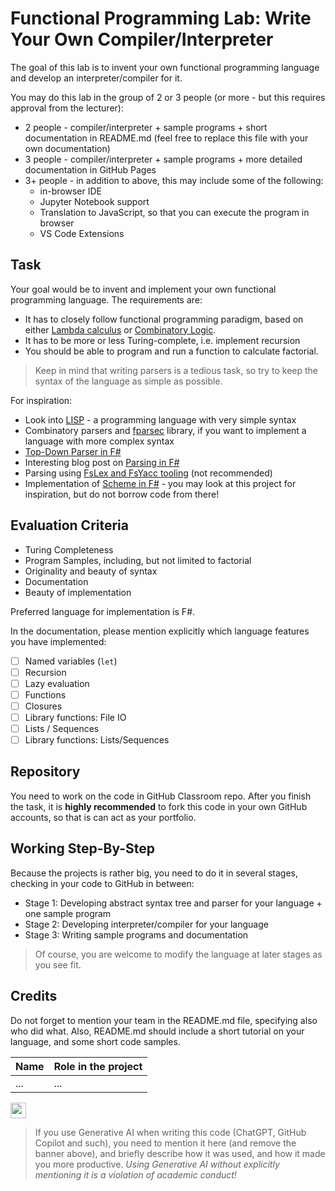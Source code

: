 # Functional Programming Lab: Write Your Own Compiler/Interpreter

The goal of this lab is to invent your own functional programming language and develop an interpreter/compiler for it.

You may do this lab in the group of 2 or 3 people (or more - but this requires approval from the lecturer):

* 2 people - compiler/interpreter + sample programs + short documentation in README.md (feel free to replace this file with your own documentation)
* 3 people - compiler/interpreter + sample programs + more detailed documentation in GitHub Pages
* 3+ people - in addition to above, this may include some of the following:
  - in-browser IDE
  - Jupyter Notebook support
  - Translation to JavaScript, so that you can execute the program in browser
  - VS Code Extensions

## Task

Your goal would be to invent and implement your own functional programming language. The requirements are:

* It has to closely follow functional programming paradigm, based on either [Lambda calculus](https://en.wikipedia.org/wiki/Lambda_calculus) or [Combinatory Logic](https://en.wikipedia.org/wiki/Combinatory_logic).
* It has to be more or less Turing-complete, i.e. implement recursion
* You should be able to program and run a function to calculate factorial.

> Keep in mind that writing parsers is a tedious task, so try to keep the syntax of the language as simple as possible. 

For inspiration:

* Look into [LISP](https://books.ifmo.ru/file/pdf/1918.pdf) - a programming language with very simple syntax
* Combinatory parsers and [fparsec](https://www.quanttec.com/fparsec/) library, if you want to implement a language with more complex syntax
* [Top-Down Parser in F#](https://github.com/fholm/Vaughan)
* Interesting blog post on [Parsing in F#](https://www.erikschierboom.com/2016/12/10/parsing-text-in-fsharp/)
* Parsing using [FsLex and FsYacc tooling](https://realfiction.net/posts/lexing-and-parsing-in-f/) (not recommended)
* Implementation of [Scheme in F#](https://github.com/AshleyF/FScheme) - you may look at this project for inspiration, but do not borrow code from there!

## Evaluation Criteria

* Turing Completeness
* Program Samples, including, but not limited to factorial
* Originality and beauty of syntax
* Documentation
* Beauty of implementation

Preferred language for implementation is F#.

In the documentation, please mention explicitly which language features you have implemented:

* [ ] Named variables (`let`)
* [ ] Recursion
* [ ] Lazy evaluation
* [ ] Functions
* [ ] Closures
* [ ] Library functions: File IO
* [ ] Lists / Sequences
* [ ] Library functions: Lists/Sequences

## Repository

You need to work on the code in GitHub Classroom repo. After you finish the task, it is **highly recommended** to fork this code in your own GitHub accounts, so that is can act as your portfolio.

## Working Step-By-Step

Because the projects is rather big, you need to do it in several stages, checking in your code to GitHub in between:

* Stage 1: Developing abstract syntax tree and parser for your language + one sample program
* Stage 2: Developing interpreter/compiler for your language
* Stage 3: Writing sample programs and documentation

> Of course, you are welcome to modify the language at later stages as you see fit.

## Credits

Do not forget to mention your team in the README.md file, specifying also who did what. Also, README.md should include a short tutorial on your language, and some short code samples.

Name | Role in the project
------------------|---------------------
... | ...

<img src="https://soshnikov.com/images/byhuman_en.png" height="25px"/>

> If you use Generative AI when writing this code (ChatGPT, GitHub Copilot and such), you need to mention it here (and remove the banner above), and briefly describe how it was used, and how it made you more productive. *Using Generative AI without explicitly mentioning it is a violation of academic conduct!* 

